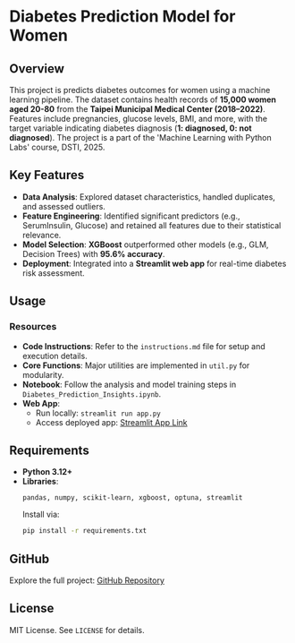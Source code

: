 # Diabetes Prediction Model for Women  

## Overview  
This project is predicts diabetes outcomes for women using a machine learning pipeline. The dataset contains health records of **15,000 women aged 20-80** from the **Taipei Municipal Medical Center (2018–2022)**. Features include pregnancies, glucose levels, BMI, and more, with the target variable indicating diabetes diagnosis (**1: diagnosed, 0: not diagnosed**). 
The project is a part of the 'Machine Learning with Python Labs' course, DSTI, 2025. 

## Key Features  
- **Data Analysis**: Explored dataset characteristics, handled duplicates, and assessed outliers.  
- **Feature Engineering**: Identified significant predictors (e.g., SerumInsulin, Glucose) and retained all features due to their statistical relevance.  
- **Model Selection**: **XGBoost** outperformed other models (e.g., GLM, Decision Trees) with **95.6% accuracy**.  
- **Deployment**: Integrated into a **Streamlit web app** for real-time diabetes risk assessment.  

## Usage  
### Resources  
- **Code Instructions**: Refer to the `instructions.md` file for setup and execution details.  
- **Core Functions**: Major utilities are implemented in `util.py` for modularity.  
- **Notebook**: Follow the analysis and model training steps in `Diabetes_Prediction_Insights.ipynb`.  
- **Web App**:  
  - Run locally: `streamlit run app.py`  
  - Access deployed app: [Streamlit App Link](https://mahamadoukeita-dsti-project-diabeties-prediction-in--app-crsm5r.streamlit.app/)  

## Requirements  
- **Python 3.12+**  
- **Libraries**:  
  ```plaintext
  pandas, numpy, scikit-learn, xgboost, optuna, streamlit
  ```
  Install via:  
  ```bash
  pip install -r requirements.txt
  ```

## GitHub  
Explore the full project: [GitHub Repository](https://github.com/AndreiRRR/DSTI-Project-Diabeties-Prediction-In-Women/tree/main)  

## License  
MIT License. See `LICENSE` for details.  
